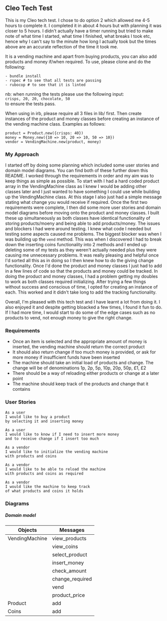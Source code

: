 ## Cleo Tech Test

This is my Cleo tech test. I chose to do option 2 which allowed me 4-5 hours to complete it. I completed it in about 4 hours but with planning it was closer to 5 hours. I didn't actually have a timer running but tried to make note of what time I started, what time I finished, what breaks I took etc, hence why I can't say to the minute how long I actually took but the times above are an accurate reflection of the time it took me.

It is a vending machine and apart from buying products, you can also add products and money if/when required. To use, please clone and do the following:
```
- bundle install
- rspec # to see that all tests are passing
- rubocop # to see that it is linted
```
nb: when running the tests please use the following input: <br>
`crisps, 20, 20, chocolate, 50` <br>
to ensure the tests pass.

When using in irb, please require all 3 files in lib/ first. Then create instances of the product and money classes before creating an instance of the vending machine class. Examples as follows:
```
product = Product.new({crisps: 40})
money = Money.new({10 => 10, 20 => 10, 50 => 10})
vendor = VendingMachine.new(product, money)
```

### My Approach

I started off by doing some planning which included some user stories and domain model diagrams. You can find both of these further down this README. I worked through the requirements in order and my aim was to keep things as simple as possible. To start with I had a hard coded product array in the VendingMachine class as I knew I would be adding other classes later and I just wanted to have something I could use while building up the VendingMachine class. At this stage I also just had a simple message stating what change you would receive if required. Once the first two requirements were complete, I then did some more user stories and domain model diagrams before moving onto the product and money classes. I built these up simultaneously as both classes have identical functionality of storing products/moeny and being able to add products/money. The issues and blockers I had were around testing. I knew what code I needed but testing some aspects caused me problems. The biggest blocker was when I was building up the `vend` method. This was when I discovered I had to break down the inserting coins functionality into 2 methods and I ended up deleting some of my tests as they weren't actually needed plus they were causing me unnecessary problems. It was really pleasing and helpful once I'd sorted all this as in doing so I then knew how to do the giving change functionality. Once I'd done the product and money classes I just had to add in a few lines of code so that the products and money could be tracked. In doing the product and money classes, I had a problem getting my doubles to work as both classes required initializing. After trying a few things without success and conscious of time, I opted for creating an instance of each. This worked and it didn't take long to add the tracking functionality.

Overall, I'm pleased with this tech test and I have learnt a lot from doing it. I also enjoyed it and despite getting bloacked a few times, I found it fun to do. If I had more time, I would start to do some of the edge cases such as no products to vend, not enough money to give the right change.

### Requirements

- Once an item is selected and the appropriate amount of money is inserted,
the vending machine should return the correct product
- It should also return change if too much money is provided, or ask for more
money if insufficient funds have been inserted
- The machine should take an initial load of products and change. The change
will be of denominations 1p, 2p, 5p, 10p, 20p, 50p, £1, £2
- There should be a way of reloading either products or change at a later point
- The machine should keep track of the products and change that it contains

### User Stories
```
As a user
I would like to buy a product
by selecting it and inserting money
```
```
As a user
I would like to know if I need to insert more money
and to receive change if I insert too much
```
```
As a vendor
I would like to initialize the vending machine
with products and coins
```
```
As a vendor
I would like to be able to reload the machine
with products and coins as required
```
```
As a vendor
I would like the machine to keep track
of what products and coins it holds
```

### Diagrams
##### Domain model
| Objects | Messages |
| ---|--- |
| VendingMachine | view_products |
| | view_coins|
| | select_product |
| | insert_money |
| | check_amount |
| | change_required |
| | vend |
| | product_price |
| Product | add |
| Coins | add |
